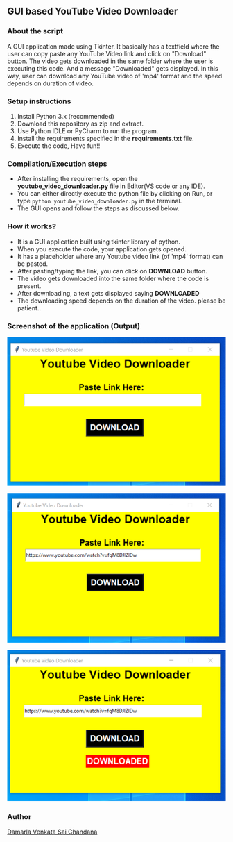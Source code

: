 ## GUI based YouTube Video Downloader

### About the script
A GUI application made using Tkinter. It basically has a textfield where the user can copy paste any YouTube Video link and click on "Download" button. The video gets downloaded in the same folder where the user is executing this code. And a message "Downloaded" gets displayed.
In this way, user can download any YouTube video of 'mp4' format and the speed depends on duration of video.

### Setup instructions

1. Install Python 3.x (recommended)
2. Download this repository as zip and extract.
3. Use Python IDLE or PyCharm to run the program.
4. Install the requirements specified in the **requirements.txt** file.
5. Execute the code, Have fun!!

### Compilation/Execution steps

- After installing the requirements, open the **youtube_video_downloader.py** file in Editor(VS code or any IDE).
- You can either directly execute the python file by clicking on Run, or type 
`python youtube_video_downloader.py` in the terminal.
- The GUI opens and follow the steps as discussed below.

### How it works?

- It is a GUI application built using tkinter library of python.
- When you execute the code, your application gets opened.
- It has a placeholder where any Youtube video link (of 'mp4' format) can be pasted.
- After pasting/typing the link, you can click on **DOWNLOAD** button.
- The video gets downloaded into the same folder where the code is present.
- After downloading, a text gets displayed saying **DOWNLOADED**
- The downloading speed depends on the duration of the video. please be patient..

### Screenshot of the application (Output)

![Application before typing the link](Images/before_link.png)

![Application before download](Images/before_download.png)

![Apllication after video got downloaded](Images/after_download.png)

### Author

[Damarla Venkata Sai Chandana](https://github.com/chandu6111)
